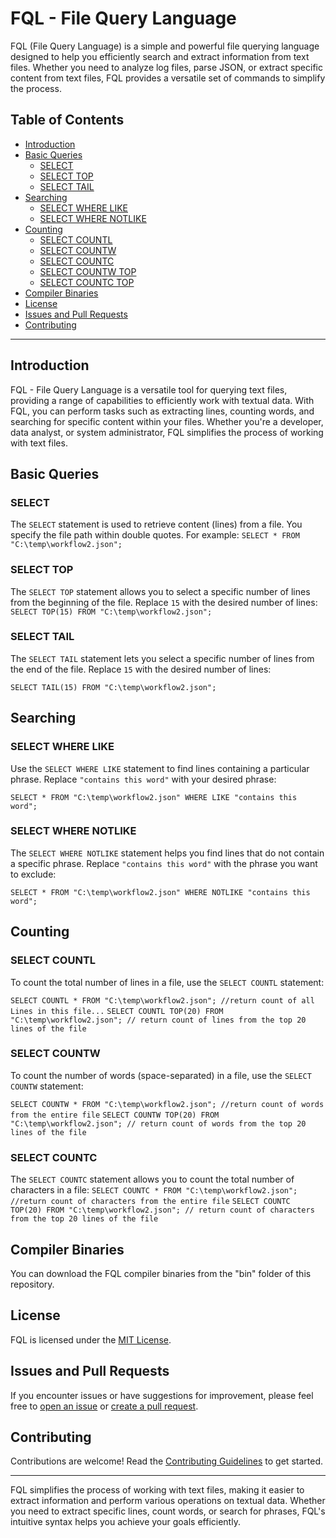 # FQL - File Query Language

FQL (File Query Language) is a simple and powerful file querying language designed to help you efficiently search and extract information from text files. Whether you need to analyze log files, parse JSON, or extract specific content from text files, FQL provides a versatile set of commands to simplify the process.

## Table of Contents

- [Introduction](#introduction)
- [Basic Queries](#basic-queries)
  - [SELECT](#select)
  - [SELECT TOP](#select-top)
  - [SELECT TAIL](#select-tail)
- [Searching](#searching)
  - [SELECT WHERE LIKE](#select-where-like)
  - [SELECT WHERE NOTLIKE](#select-where-notlike)
- [Counting](#counting)
  - [SELECT COUNTL](#select-countl)
  - [SELECT COUNTW](#select-countw)
  - [SELECT COUNTC](#select-countc)
  - [SELECT COUNTW TOP](#select-countw-top)
  - [SELECT COUNTC TOP](#select-countc-top)
- [Compiler Binaries](#compiler-binaries)
- [License](#license)
- [Issues and Pull Requests](#issues-and-pull-requests)
- [Contributing](#contributing)

---

## Introduction

FQL - File Query Language is a versatile tool for querying text files, providing a range of capabilities to efficiently work with textual data. With FQL, you can perform tasks such as extracting lines, counting words, and searching for specific content within your files. Whether you're a developer, data analyst, or system administrator, FQL simplifies the process of working with text files.

## Basic Queries

### SELECT

The `SELECT` statement is used to retrieve content (lines) from a file. You specify the file path within double quotes. For example:
```SELECT * FROM "C:\temp\workflow2.json";```


### SELECT TOP

The `SELECT TOP` statement allows you to select a specific number of lines from the beginning of the file. Replace `15` with the desired number of lines:
```SELECT TOP(15) FROM "C:\temp\workflow2.json";```


### SELECT TAIL

The `SELECT TAIL` statement lets you select a specific number of lines from the end of the file. Replace `15` with the desired number of lines:

```SELECT TAIL(15) FROM "C:\temp\workflow2.json";```


## Searching

### SELECT WHERE LIKE

Use the `SELECT WHERE LIKE` statement to find lines containing a particular phrase. Replace `"contains this word"` with your desired phrase:

```SELECT * FROM "C:\temp\workflow2.json" WHERE LIKE "contains this word";```


### SELECT WHERE NOTLIKE

The `SELECT WHERE NOTLIKE` statement helps you find lines that do not contain a specific phrase. Replace `"contains this word"` with the phrase you want to exclude:

```SELECT * FROM "C:\temp\workflow2.json" WHERE NOTLIKE "contains this word";```


## Counting

### SELECT COUNTL

To count the total number of lines in a file, use the `SELECT COUNTL` statement:

```SELECT COUNTL * FROM "C:\temp\workflow2.json"; //return count of all Lines in this file...```
```SELECT COUNTL TOP(20) FROM "C:\temp\workflow2.json"; // return count of lines from the top 20 lines of the file```

### SELECT COUNTW

To count the number of words (space-separated) in a file, use the `SELECT COUNTW` statement:

```SELECT COUNTW * FROM "C:\temp\workflow2.json"; //return count of words from the entire file```
```SELECT COUNTW TOP(20) FROM "C:\temp\workflow2.json"; // return count of words from the top 20 lines of the file```


### SELECT COUNTC

The `SELECT COUNTC` statement allows you to count the total number of characters in a file:
```SELECT COUNTC * FROM "C:\temp\workflow2.json"; //return count of characters from the entire file```
```SELECT COUNTC TOP(20) FROM "C:\temp\workflow2.json"; // return count of characters from the top 20 lines of the file```



## Compiler Binaries

You can download the FQL compiler binaries from the "bin" folder of this repository.

## License

FQL is licensed under the [MIT License](LICENSE).

## Issues and Pull Requests

If you encounter issues or have suggestions for improvement, please feel free to [open an issue](../../issues) or [create a pull request](../../pulls).

## Contributing

Contributions are welcome! Read the [Contributing Guidelines](CONTRIBUTING.md) to get started.

---

FQL simplifies the process of working with text files, making it easier to extract information and perform various operations on textual data. Whether you need to extract specific lines, count words, or search for phrases, FQL's intuitive syntax helps you achieve your goals efficiently.





